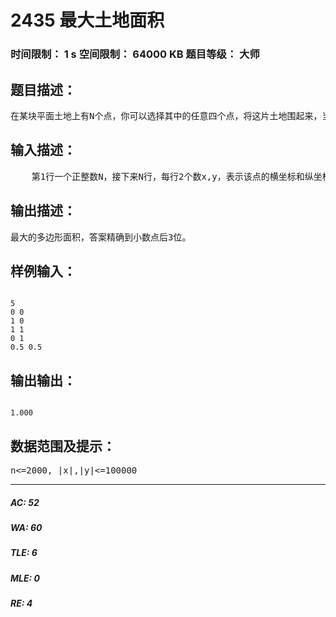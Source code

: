 # 2435 最大土地面积   
### 时间限制： 1 s     空间限制： 64000 KB     题目等级： 大师  
## 题目描述：  

<pre>
在某块平面土地上有N个点，你可以选择其中的任意四个点，将这片土地围起来，当然，你希望这四个点围成的多边形面积最大。
</pre>
  
  
## 输入描述：  

<pre>
    第1行一个正整数N，接下来N行，每行2个数x,y，表示该点的横坐标和纵坐标。
</pre>
  
  
## 输出描述：  

<pre>
最大的多边形面积，答案精确到小数点后3位。
</pre>
  
  
## 样例输入：  

<pre><code>
5
0 0
1 0
1 1
0 1
0.5 0.5
</code></pre>
  
  
## 输出输出：  

<pre><code>
1.000
</code></pre>
  
  
## 数据范围及提示：  

<pre>
n<=2000, |x|,|y|<=100000
</pre>
  
  
***  

##### AC: 52  
##### WA: 60  
##### TLE: 6  
##### MLE: 0  
##### RE: 4  
